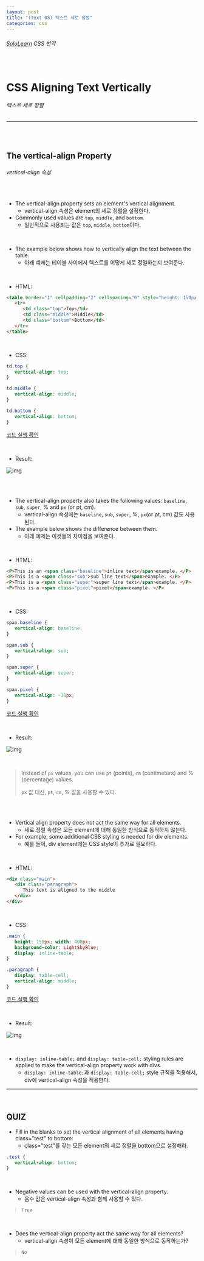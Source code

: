 ```yaml
---
layout: post
title: "(Text 08) 텍스트 세로 정렬"
categories: css
---
```


###### [SoloLearn](https://www.sololearn.com/) CSS 번역

<br>

# CSS Aligning Text Vertically

###### 텍스트 세로 정렬

------

<br>

<br>

## The vertical-align Property

###### vertical-align 속성

<br>

- The vertical-align property sets an element's vertical alignment.
  - vertical-align 속성은 element의 세로 정렬을 설정한다.
- Commonly used values are `top`, `middle`, and `bottom`.
  - 일반적으로 사용되는 값은 `top`, `middle`, `bottom`이다.

<br>

- The example below shows how to vertically align the text between the table.
  - 아래 예제는 테이블 사이에서 텍스트를 어떻게 세로 정렬하는지 보여준다.

<br>

- HTML:

```html
<table border="1" cellpadding="2" cellspacing="0" style="height: 150px;">
   <tr>
      <td class="top">Top</td>
      <td class="middle">Middle</td>
      <td class="bottom">Bottom</td>
   </tr>
</table>
```

<br>

- CSS:

```css
td.top {
   vertical-align: top;
}

td.middle {
   vertical-align: middle;
}

td.bottom {
   vertical-align: bottom;
}
```

[코드 실행 확인](https://code.sololearn.com/522/#css)

<br>

- Result:

![img](/assets/img/css-sololearn-text-08-01.png)

<br>

<br>

- The vertical-align property also takes the following values: `baseline`, `sub`, `super`, % and `px` (or pt, cm).
  - vertical-align 속성에는 `baseline`, `sub`, `super`, %, `px`(or pt, cm) 값도 사용된다.
- The example below shows the difference between them.
  - 아래 예제는 이것들의 차이점을 보여준다.

<br>

- HTML:

```html
<P>This is an <span class="baseline">inline text</span>example. </P>
<P>This is a <span class="sub">sub line text</span>example. </P>
<P>This is a <span class="super">super line text</span>example. </P>
<P>This is a <span class="pixel">pixel</span>example. </P>
```

<br>

- CSS:

```css
span.baseline {
   vertical-align: baseline;
}

span.sub {
   vertical-align: sub;
}

span.super {
   vertical-align: super;
}

span.pixel {
   vertical-align: -10px;
}
```

[코드 실행 확인](https://code.sololearn.com/523/#css)

<br>

- Result:

![img](/assets/img/css-sololearn-text-08-02.png)

<br>

> Instead of `px` values, you can use `pt` (points), `cm` (centimeters) and % (percentage) values.
>
> `px` 값 대신, `pt`, `cm`, % 값을 사용할 수 있다.

<br>

<br>

- Vertical align property does not act the same way for all elements.
  - 세로 정렬 속성은 모든 element에 대해 동일한 방식으로 동작하지 않는다.
- For example, some additional CSS styling is needed for div elements.
  - 예를 들어, div element에는 CSS style이 추가로 필요하다.

<br>

- HTML:

```html
<div class="main">
   <div class="paragraph">
      This text is aligned to the middle
   </div>
</div>
```

<br>

- CSS:

```css
.main {
   height: 150px; width: 400px;
   background-color: LightSkyBlue;
   display: inline-table;
}

.paragraph {
   display: table-cell;
   vertical-align: middle;
}
```

[코드 실행 확인](https://code.sololearn.com/524/#css)

<br>

- Result:

![img](/assets/img/css-sololearn-text-08-03.jpeg)

<br>

- `display: inline-table;` and `display: table-cell;` styling rules are applied to make the vertical-align property work with divs.
  - `display: inline-table;`과 `display: table-cell;` style 규칙을 적용해서, div에 vertical-align 속성을 적용한다.

------

<br>

## QUIZ

- Fill in the blanks to set the vertical alignment of all elements having class="test" to bottom:
  - class="test"를 갖는 모든 element의 세로 정렬을 bottom으로 설정해라.

```css
.test {
   vertical-align: bottom;
}
```

<br>

- Negative values can be used with the vertical-align property.
  - 음수 값은 vertical-align 속성과 함께 사용할 수 있다.

> `True`

<br>

- Does the vertical-align property act the same way for all elements?
  - vertical-align 속성이 모든 element에 대해 동일한 방식으로 동작하는가?

> `No`

<br>